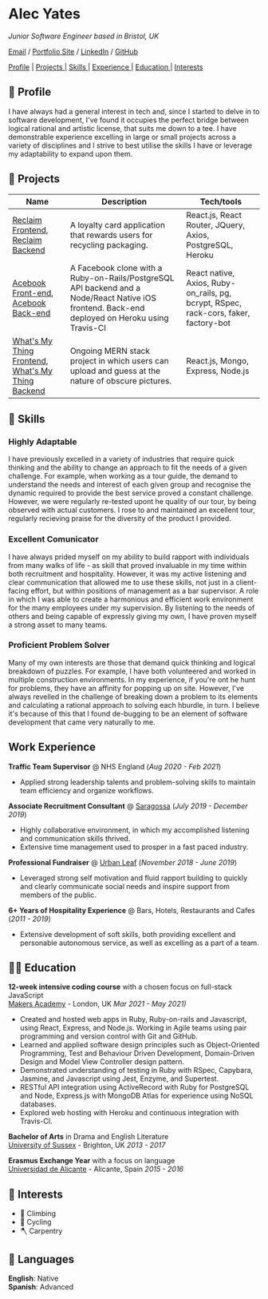 # Alec Yates

_Junior Software Engineer based in Bristol, UK_ <br>

[Email](mailto:alecyates94@gmail.com) / [Portfolio Site](https://yates101.github.io/) / [LinkedIn](https://www.linkedin.com/in/alec-yates-41957618b/) / [GitHub](https://github.com/Yates101)
  
[Profile](#profile) |
[Projects ](#projects) |
[Skills ](#skills) |
[Experience ](#experience) |
[Education ](#education) |
[Interests ](#interests)

## 📝 Profile

I have always had a general interest in tech and, since I started to delve in to software development, I've found it occupies the perfect bridge between logical rational and artistic license, that suits me down to a tee.
I have demonstrable experience excelling in large or small projects across a variety of disciplines and I strive to best utilise the skills I have or leverage my adaptability to expand upon them.

## 📂 Projects

| Name                         | Description       | Tech/tools        |
| ---------------------------- | ----------------- | ----------------- |
| [Reclaim Frontend](https://github.com/jackmcc08/ladz-reclaim-react-fe), [Reclaim Backend](https://github.com/willspencer16/reclaim_api) | A loyalty card application that rewards users for recycling packaging. | React.js, React Router, JQuery, Axios, PostgreSQL, Heroku
| [Acebook Front-end](https://github.com/Yates101/Insert-Team-Name-react-native), [Acebook Back-end](https://github.com/StuBehan/acebook-insert-team-name-here) | A Facebook clone with a Ruby-on-Rails/PostgreSQL API backend and a Node/React Native iOS frontend. Back-end deployed on Heroku using Travis-CI | React native, Axios, Ruby-on_rails, pg, bcrypt, RSpec, rack-cors, faker, factory-bot |
| [What's My Thing Frontend](https://github.com/denriquem/whatsMyThing), [What's My Thing Backend](https://github.com/Yates101/WhatsMyThing-BackEnd) | Ongoing MERN stack project in which users can upload and guess at the nature of obscure pictures. | React.js, Mongo, Express, Node.js |

## 🧰 Skills

### Highly Adaptable

I have previously excelled in a variety of industries that require quick thinking and the ability to change an approach to fit the needs of a given challenge. For example, when working as a tour guide, the demand to understand the needs and interest of each given group and recognise the dynamic required to provide the best service proved a constant challenge. However, we were regularly re-tested upont he quality of our tour, by being observed with actual customers. I rose to and maintained an excellent tour, regularly recieving praise for the diversity of the product I provided.

### Excellent Comunicator

I have always prided myself on my ability to build rapport with individuals from many walks of life - as skill that proved invaluable in my time within both recruitment and hospitality. However, it was my active listening and clear communication that allowed me to use these skills, not just in a client-facing effort, but within positions of management as a bar supervisor. A role in which I was able to create a harmonious and efficient work environment for the many employees under my supervision. By listening to the needs of others and being capable of expressly giving my own, I have proven myself a strong asset to many teams.

### Proficient Problem Solver

Many of my own interests are those that demand quick thinking and logical breakdown of puzzles. For example, I have both volunteered and worked in multiple construction environments. In my experience, if you're ont he hunt for problems, they have an affinity for popping up on site. However, I've always revelled in the challenge of breaking down a problem to its elements and calculating a rational approach to solving each hburdle, in turn. I believe it's because of this that I found de-bugging to be an element of software development that came very naturally to me.

## Work Experience

**Traffic Team Supervisor** @ NHS England (_Aug 2020 - Feb 2021_)
- Applied strong leadership talents and problem-solving skills to maintain team efficiency and organize workflows.

**Associate Recruitment Consultant** @ [Saragossa](https://saragossa.co.uk/) (_July 2019 - December 2019_)
- Highly collaborative environment, in which my accomplished listening and communication skills thrived.
- Extensive time management used to prosper in a fast paced industry.

**Professional Fundraiser** @ [Urban Leaf](https://urbanleaf.co.uk/) (_November 2018 - June 2019_)
- Leveraged strong self motivation and fluid rapport building to quickly and clearly communicate social needs and inspire support from members of the public.

**6+ Years of Hospitality Experience** @ Bars, Hotels, Restaurants and Cafes (_2011 - 2019_)
- Extensive development of soft skills, both providing excellent and personable autonomous service, as well as excelling as a part of a team.

## 👨‍🎓 Education

**12-week intensive coding course** with a chosen focus on full-stack JavaScript <br>
[Makers Academy](https://makers.tech/) - London, UK _Mar 2021 - May 2021)_ <br>
- Created and hosted web apps in Ruby, Ruby-on-rails and Javascript, using React, Express, and Node.js. Working in Agile teams using pair programming and version control with Git and GitHub. 
- Learned and applied software design principles such as Object-Oriented Programming, Test and Behaviour Driven Development, Domain-Driven Design and  Model View Controller design pattern.
- Demonstrated understanding of testing in Ruby with RSpec, Capybara, Jasmine, and Javascript using Jest, Enzyme, and Supertest.
- RESTful API integration using ActiveRecord with Ruby for PostgreSQL and Node, Express.js with MongoDB Atlas for experience using NoSQL databases.
- Explored web hosting with Heroku and continuous integration with Travis-CI.

**Bachelor of Arts** in Drama and English Literature <br>
[University of Sussex](https://www.sussex.ac.uk/) - Brighton, UK _2013 - 2017_ <br>

**Erasmus Exchange Year** with a focus on language <br>
[Universidad de Alicante](https://www.ua.es/) - Alicante, Spain _2015 - 2016_ <br>

## 🤔 Interests

- 🧗 Climbing
- 🚴 Cycling
- 🪓 Carpentry

## 💬 Languages

**English**: Native <br>
**Spanish**: Advanced
